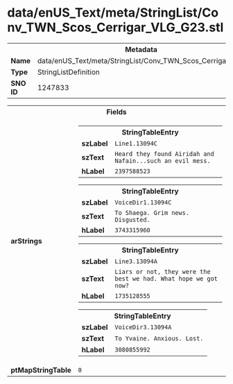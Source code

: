 <h1>data/enUS_Text/meta/StringList/Conv_TWN_Scos_Cerrigar_VLG_G23.stl</h1><table><tr><th colspan="100%">Metadata</th></tr><tr><td><b>Name</b></td><td>data/enUS_Text/meta/StringList/Conv_TWN_Scos_Cerrigar_VLG_G23.stl</td></tr><tr><td><b>Type</b></td><td>StringListDefinition</td></tr><tr><td><b>SNO ID</b></td><td>1247833</td></tr></table>

<table><tr><th colspan="100%">Fields</th></tr><tr><td><b>arStrings</b></td><td><table><tr><th colspan="100%">StringTableEntry</th></tr><tr><td><b>szLabel</b></td><td><code>Line1.13094C</code></td></tr><tr><td><b>szText</b></td><td><code>Heard they found Airidah and Nafain...such an evil mess.</code></td></tr><tr><td><b>hLabel</b></td><td><code>2397588523</code></td></tr></table>


<table><tr><th colspan="100%">StringTableEntry</th></tr><tr><td><b>szLabel</b></td><td><code>VoiceDir1.13094C</code></td></tr><tr><td><b>szText</b></td><td><code>To Shaega. Grim news. Disgusted.</code></td></tr><tr><td><b>hLabel</b></td><td><code>3743315960</code></td></tr></table>


<table><tr><th colspan="100%">StringTableEntry</th></tr><tr><td><b>szLabel</b></td><td><code>Line3.13094A</code></td></tr><tr><td><b>szText</b></td><td><code>Liars or not, they were the best we had. What hope we got now?</code></td></tr><tr><td><b>hLabel</b></td><td><code>1735128555</code></td></tr></table>


<table><tr><th colspan="100%">StringTableEntry</th></tr><tr><td><b>szLabel</b></td><td><code>VoiceDir3.13094A</code></td></tr><tr><td><b>szText</b></td><td><code>To Yvaine. Anxious. Lost.</code></td></tr><tr><td><b>hLabel</b></td><td><code>3080855992</code></td></tr></table>


</td></tr><tr><td><b>ptMapStringTable</b></td><td><code>0</code></td></tr></table>

